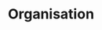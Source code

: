 ---
layout: redirect.njk
tags: page
key: organisation_en
title: Organisation
redirect: /en/design-system/organisation/process/
parent: design-system_en
order: 2
---